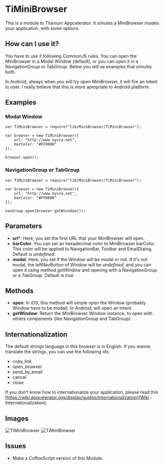 # TiMiniBrowser

This is a module to Titanium Appcelerator. It simules a MiniBrowser insides your application, with some options.

## How can I use it?

You have to use it following CommonJS rules. You can open the MiniBrowser in a Modal Window (default), or you can open it in a NavigationGroup or TabGroup. Below you will se examples that simules both.

In Android, always when you will try open MiniBrowser, it will fire an Intent to user. I really believe that this is more apropriate to Android platform.

## Examples

### Modal Window

	var TiMiniBrowser = require("lib/MiniBrowser/TiMiniBrowser");
	
	var browser = new TiMiniBrowser({
		url: "http://www.nyvra.net",
		barColor: "#FF0000"
	});
	
	browser.open();
	
### NavigationGroup or TabGroup

	var TiMiniBrowser = require("lib/MiniBrowser/TiMiniBrowser");
	
	var browser = new TiMiniBrowser({
		url: "http://www.nyvra.net",
		barColor: "#FF0000"
	});
	
	navGroup.open(browser.getWinodow());

## Parameters

* **url***: Here, you set the first URL that your MiniBrowser will open. 
* **barColor**: You can set an hexadecimal color to MiniBrowser barColor. This color will be applied to NavigationBar, Toolbar and EmailDialog. Default is *undefined*.
* **modal**: Here, you set if the Window will be modal or not. If it's not modal, the leftNavButton of Window will be *undefined*, and you can open it using method *getWindow* and opening with a NavigationGroup or a TabGroup. Default is *true*.

## Methods

* **open**: In iOS, this method will simple open the Window (probably Window have to be modal). In Android, will open an Intent.
* **getWindow**: Return the MiniBrowser Window instance, to open with others components (like NavigationGroup and TabGroup).

## Internationalization

The default strings language in this browser is in English. If you wanna translate the strings, you can use the following ids:

* copy_link
* open_browser
* send_by_email
* cancel
* close

If you don't know how to internationalize your application, please read this [https://wiki.appcelerator.org/display/guides/Internationalization](Wiki - Internationalization).

## Images
![TiMiniBrowser](http://img3.imageshack.us/img3/7131/screenshot20111229at335.png "TiMiniBrowser")
![TiMiniBrowser](http://img194.imageshack.us/img194/3579/screenshot20111229at930.png "TiMiniBrowser")

## Issues

* Make a CoffeeScript version of this Module.